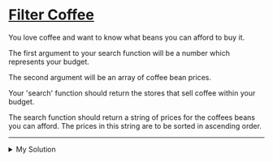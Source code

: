 # [Filter Coffee](https://www.codewars.com/kata/56069d0c4af7f633910000d3)

You love coffee and want to know what beans you can afford to buy it.

The first argument to your search function will be a number which represents your budget.

The second argument will be an array of coffee bean prices.

Your 'search' function should return the stores that sell coffee within your budget.

The search function should return a string of prices for the coffees beans you can afford. The prices in this string are
to be sorted in ascending order.

---

<details><summary>My Solution</summary>

```js
function search(budget, prices) {
  return prices
    .filter(p => p <= budget)
    .sort((a, b) => a - b)
    .join(',')
}
```

</details>
